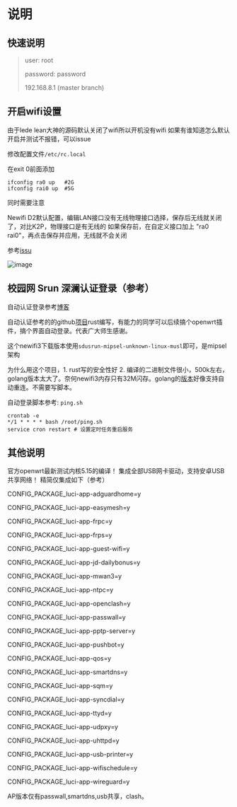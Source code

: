 # 说明

## 快速说明
> user: root
> 
> password: password
> 
> 192.168.8.1 (master branch)

## 开启wifi设置
由于lede lean大神的源码默认关闭了wifi所以开机没有wifi
如果有谁知道怎么默认开启并测试不报错，可以issue

修改配置文件`/etc/rc.local`

在exit 0前面添加

```shell
ifconfig ra0 up   #2G
ifconfig rai0 up  #5G
```

同时需要注意

Newifi D2默认配置，编辑LAN接口没有无线物理接口选择，保存后无线就关闭了，对比K2P，物理接口是有无线的
如果保存前，在自定义接口加上 "ra0 rai0"，再点击保存并应用，无线就不会关闭

参考[issu](https://github.com/coolsnowwolf/lede/issues/8259)



![image](https://user-images.githubusercontent.com/8328013/141735800-bc5751af-7e19-44bc-b9c3-1d9f13eada4f.png)

## 校园网 Srun 深澜认证登录（参考）

自动认证登录参考[博客](https://blog.csdn.net/qq248606117/article/details/125144699)

自动认证参考的的github[项目](https://github.com/zu1k/sdusrun)rust编写，有能力的同学可以后续搞个openwrt插件，搞个界面自动登录。代表广大师生感谢。

这个newifi3下载版本使用`sdusrun-mipsel-unknown-linux-musl`即可，是mipsel架构

为什么用这个项目，1. rust写的安全性好 2. 编译的二进制文件很小，500k左右，golang版本太大了。奈何newifi3内存只有32M闪存。golang的[版本](https://github.com/hstable/SRUN_LOGIN)好像支持自动重连。不需要写脚本。

自动登录脚本参考: `ping.sh`

```shell
crontab -e
*/1 * * * * bash /root/ping.sh
service cron restart # 设置定时任务重启服务
```



## 其他说明

官方openwrt最新测试内核5.15的编译！
集成全部USB网卡驱动，支持安卓USB共享网络！
精简仅集成如下（参考）

CONFIG_PACKAGE_luci-app-adguardhome=y

CONFIG_PACKAGE_luci-app-easymesh=y

CONFIG_PACKAGE_luci-app-frpc=y

CONFIG_PACKAGE_luci-app-frps=y

CONFIG_PACKAGE_luci-app-guest-wifi=y

CONFIG_PACKAGE_luci-app-jd-dailybonus=y

CONFIG_PACKAGE_luci-app-mwan3=y

CONFIG_PACKAGE_luci-app-ntpc=y

CONFIG_PACKAGE_luci-app-openclash=y

CONFIG_PACKAGE_luci-app-passwall=y

CONFIG_PACKAGE_luci-app-pptp-server=y

CONFIG_PACKAGE_luci-app-pushbot=y

CONFIG_PACKAGE_luci-app-qos=y

CONFIG_PACKAGE_luci-app-smartdns=y

CONFIG_PACKAGE_luci-app-sqm=y

CONFIG_PACKAGE_luci-app-syncdial=y

CONFIG_PACKAGE_luci-app-ttyd=y

CONFIG_PACKAGE_luci-app-udpxy=y

CONFIG_PACKAGE_luci-app-uhttpd=y

CONFIG_PACKAGE_luci-app-usb-printer=y

CONFIG_PACKAGE_luci-app-wifischedule=y

CONFIG_PACKAGE_luci-app-wireguard=y

AP版本仅有passwall,smartdns,usb共享，clash。
